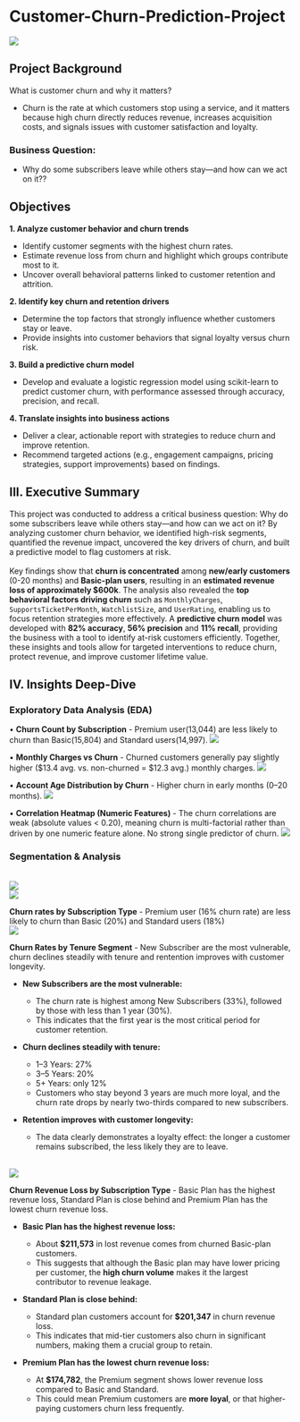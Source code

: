 # Customer-Churn-Prediction-Project

<img src="./dataviz/odds_ratios.png">

## Project Background
What is customer churn and why it matters?
+ Churn is the rate at which customers stop using a service, and it matters because high churn directly reduces revenue, increases acquisition costs, and signals issues with customer satisfaction and loyalty.
### Business Question:
+	Why do some subscribers leave while others stay—and how can we act on it??

## Objectives
**1. Analyze customer behavior and churn trends**
+ Identify customer segments with the highest churn rates.
+	Estimate revenue loss from churn and highlight which groups contribute most to it.
+ Uncover overall behavioral patterns linked to customer retention and attrition.
  
**2.	Identify key churn and retention drivers**
+	Determine the top factors that strongly influence whether customers stay or leave.
+	Provide insights into customer behaviors that signal loyalty versus churn risk.
  
**3. Build a predictive churn model**
+	Develop and evaluate a logistic regression model using scikit-learn to predict customer churn, with performance assessed through accuracy, precision, and recall.
  
**4. Translate insights into business actions**
+	Deliver a clear, actionable report with strategies to reduce churn and improve retention.
+	Recommend targeted actions (e.g., engagement campaigns, pricing strategies, support improvements) based on findings.


## III. Executive Summary
This project was conducted to address a critical business question: Why do some subscribers leave while others stay—and how can we act on it? By analyzing customer churn behavior, we identified high-risk segments, quantified the revenue impact, uncovered the key drivers of churn, and built a predictive model to flag customers at risk.
<br>
<br>
Key findings show that **churn is concentrated** among **new/early customers** (0-20 months) and **Basic-plan users**, resulting in an **estimated revenue loss of approximately $600k**. The analysis also revealed the **top behavioral factors driving churn** such as ```MonthlyCharges```, ```SupportsTicketPerMonth```, ```WatchlistSize```, and ```UserRating```, enabling us to focus retention strategies more effectively. A **predictive churn model** was developed with **82% accuracy**, **56% precision** and **11% recall**, providing the business with a tool to identify at-risk customers efficiently. Together, these insights and tools allow for targeted interventions to reduce churn, protect revenue, and improve customer lifetime value.

## IV. Insights Deep-Dive
### Exploratory Data Analysis (EDA)
•	**Churn Count by Subscription** - Premium user(13,044) are less likely to churn than Basic(15,804) and Standard users(14,997). 
<img src="./dataviz/churn_substype.png">

•	**Monthly Charges vs Churn** - Churned customers generally pay slightly higher ($13.4 avg. vs. non-churned = $12.3 avg.) monthly charges. 
<img src="./dataviz/churn_monthlycharges.png">

•	**Account Age Distribution by Churn** - Higher churn in early months (0–20 months).
<img src="./dataviz/churn_accage_distri.png">

•	**Correlation Heatmap (Numeric Features)** - The churn correlations are weak (absolute values < 0.20), meaning churn is multi-factorial rather than driven by one numeric feature alone. No strong single predictor of churn.
<img src="./dataviz/churn_corrheatmap.png">

### Segmentation & Analysis
<br>
<img src="./dataviz/churnrate_substype_chart.png">
<br>
<img src="./dataviz/churnrate_substype.PNG">

**Churn rates by Subscription Type** - Premium user (16% churn rate) are less likely to churn than Basic (20%) and Standard users (18%)
<br>
<img src="./dataviz/churnrate_tenure_chart.png">

**Churn Rates by Tenure Segment** - New Subscriber are the most vulnerable, churn declines steadily with tenure and rentention improves with customer longevity.

+ **New Subscribers are the most vulnerable:**
  + The churn rate is highest among New Subscribers (33%), followed by those with less than 1 year (30%).
  + This indicates that the first year is the most critical period for customer retention.

+ **Churn declines steadily with tenure:**
  + 1–3 Years: 27%
  + 3–5 Years: 20%
  + 5+ Years: only 12%
  + Customers who stay beyond 3 years are much more loyal, and the churn rate drops by nearly two-thirds compared to new subscribers.

+ **Retention improves with customer longevity:**
  + The data clearly demonstrates a loyalty effect: the longer a customer remains subscribed, the less likely they are to leave.
<br>

<img src="./dataviz/churn_revenueloss_substype.png">

**Churn Revenue Loss by Subscription Type** - Basic Plan has the highest revenue loss, Standard Plan is close behind and Premium Plan has the lowest churn revenue loss.
+ **Basic Plan has the highest revenue loss:**
  + About **$211,573** in lost revenue comes from churned Basic-plan customers.
  + This suggests that although the Basic plan may have lower pricing per customer, the **high churn volume** makes it the largest contributor to revenue leakage.
    
+ **Standard Plan is close behind:**
  + Standard plan customers account for **$201,347** in churn revenue loss.
  + This indicates that mid-tier customers also churn in significant numbers, making them a crucial group to retain.

+ **Premium Plan has the lowest churn revenue loss:**
  + At **$174,782**, the Premium segment shows lower revenue loss compared to Basic and Standard.
  + This could mean Premium customers are **more loyal**, or that higher-paying customers churn less frequently.


